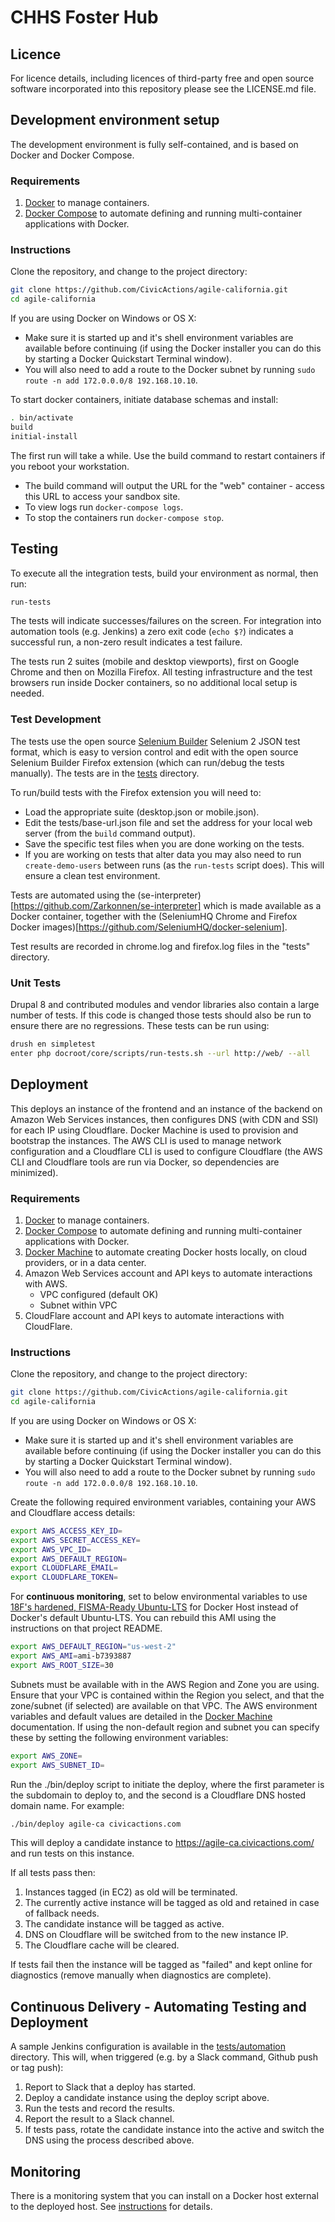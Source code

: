 # CHHS Foster Hub

## Licence

For licence details, including licences of third-party free and open source software incorporated into this repository please see the LICENSE.md file.

## Development environment setup

The development environment is fully self-contained, and is based on Docker and Docker Compose.

### Requirements
1. [Docker](https://www.docker.com/) to manage containers.
1. [Docker Compose](https://docs.docker.com/compose/) to automate defining and running multi-container applications with Docker.

### Instructions

Clone the repository, and change to the project directory:
```bash
git clone https://github.com/CivicActions/agile-california.git
cd agile-california
```

If you are using Docker on Windows or OS X:
* Make sure it is started up and it's shell environment variables are available before continuing (if using the Docker installer you can do this by starting a Docker Quickstart Terminal window).
* You will also need to add a route to the Docker subnet by running `sudo route -n add 172.0.0.0/8 192.168.10.10`.

To start docker containers, initiate database schemas and install:
```bash
. bin/activate
build
initial-install
```
The first run will take a while. Use the build command to restart containers if you reboot your workstation.

* The build command will output the URL for the "web" container - access this URL to access your sandbox site.
* To view logs run `docker-compose logs`.
* To stop the containers run `docker-compose stop`.

## Testing

To execute all the integration tests, build your environment as normal, then run:
```bash
run-tests
```
The tests will indicate successes/failures on the screen. For integration into automation tools (e.g. Jenkins) a zero exit code (`echo $?`) indicates a successful run, a non-zero result indicates a test failure.

The tests run 2 suites (mobile and desktop viewports), first on Google Chrome and then on Mozilla Firefox. All testing infrastructure and the test browsers run inside Docker containers, so no additional local setup is needed.

### Test Development

The tests use the open source [Selenium Builder](https://github.com/SeleniumBuilder/se-builder) Selenium 2 JSON test format, which is easy to version control and edit with the open source Selenium Builder Firefox extension (which can run/debug the tests manually). The tests are in the [tests](https://github.com/CivicActions/agile-california/tree/master/tests) directory.

To run/build tests with the Firefox extension you will need to:

* Load the appropriate suite (desktop.json or mobile.json).
* Edit the tests/base-url.json file and set the address for your local web server (from the `build` command output).
* Save the specific test files when you are done working on the tests.
* If you are working on tests that alter data you may also need to run `create-demo-users` between runs (as the `run-tests` script does). This will ensure a clean test environment.

Tests are automated using the (se-interpreter)[https://github.com/Zarkonnen/se-interpreter] which is made available as a Docker container, together with the (SeleniumHQ Chrome and Firefox Docker images)[https://github.com/SeleniumHQ/docker-selenium].

Test results are recorded in chrome.log and firefox.log files in the "tests" directory.

### Unit Tests

Drupal 8 and contributed modules and vendor libraries also contain a large number of tests. If this code is changed those tests should also be run to ensure there are no regressions. These tests can be run using:
```bash
drush en simpletest
enter php docroot/core/scripts/run-tests.sh --url http://web/ --all
```

## Deployment

This deploys an instance of the frontend and an instance of the backend on Amazon Web Services instances, then configures DNS (with CDN and SSl) for each IP using Cloudflare. Docker Machine is used to provision and bootstrap the instances. The AWS CLI is used to manage network configuration and a Cloudflare CLI is used to configure Cloudflare (the AWS CLI and Cloudflare tools are run via Docker, so dependencies are minimized).

### Requirements
1. [Docker](https://www.docker.com/) to manage containers.
1. [Docker Compose](https://docs.docker.com/compose/) to automate defining and running multi-container applications with Docker.
1. [Docker Machine](https://docs.docker.com/machine/) to automate creating Docker hosts locally, on cloud providers, or in a data center.
1. Amazon Web Services account and API keys to automate interactions with AWS.
	* VPC configured (default OK)
	* Subnet within VPC
1. CloudFlare account and API keys to automate interactions with CloudFlare.

### Instructions

Clone the repository, and change to the project directory:
```bash
git clone https://github.com/CivicActions/agile-california.git
cd agile-california
```

If you are using Docker on Windows or OS X:
* Make sure it is started up and it's shell environment variables are available before continuing (if using the Docker installer you can do this by starting a Docker Quickstart Terminal window).
* You will also need to add a route to the Docker subnet by running `sudo route -n add 172.0.0.0/8 192.168.10.10`.

Create the following required environment variables, containing your AWS and Cloudflare access details:
```bash
export AWS_ACCESS_KEY_ID=
export AWS_SECRET_ACCESS_KEY=
export AWS_VPC_ID=
export AWS_DEFAULT_REGION=
export CLOUDFLARE_EMAIL=
export CLOUDFLARE_TOKEN=
```

For **continuous monitoring**, set to below environmental variables to use [18F's hardened, FISMA-Ready Ubuntu-LTS](https://github.com/fisma-ready/ubuntu-lts) for Docker Host instead of Docker's default Ubuntu-LTS. You can rebuild this AMI using the instructions on that project README.
```bash
export AWS_DEFAULT_REGION="us-west-2"
export AWS_AMI=ami-b7393887
export AWS_ROOT_SIZE=30
```

Subnets must be available with in the AWS Region and Zone you are using. Ensure that your VPC is contained within the Region you select, and that the zone/subnet (if selected) are available on that VPC. The AWS environment variables and default values are detailed in the [Docker Machine](https://docs.docker.com/machine/#amazon-web-services) documentation. If using the non-default region and subnet you can specify these by setting the following environment variables:
```bash
export AWS_ZONE=
export AWS_SUBNET_ID=
```

Run the ./bin/deploy script to initiate the deploy, where the first parameter is the subdomain to deploy to, and the second is a Cloudflare DNS hosted domain name. For example:
```bash
./bin/deploy agile-ca civicactions.com
```

This will deploy a candidate instance to https://agile-ca.civicactions.com/ and run tests on this instance.

If all tests pass then:

1. Instances tagged (in EC2) as old will be terminated.
1. The currently active instance will be tagged as old and retained in case of fallback needs.
1. The candidate instance will be tagged as active.
1. DNS on Cloudflare will be switched from to the new instance IP.
1. The Cloudflare cache will be cleared.

If tests fail then the instance will be tagged as "failed" and kept online for diagnostics (remove manually when diagnostics are complete).

## Continuous Delivery - Automating Testing and Deployment

A sample Jenkins configuration is available in the [tests/automation](https://github.com/CivicActions/agile-california/tree/master/tests/automation/) directory. This will, when triggered (e.g. by a Slack command, Github push or tag push):

1. Report to Slack that a deploy has started.
1. Deploy a candidate instance using the deploy script above.
1. Run the tests and record the results.
1. Report the result to a Slack channel.
1. If tests pass, rotate the candidate instance into the active and switch the DNS using the process described above.

## Monitoring

There is a monitoring system that you can install on a Docker host external to the deployed host. See [instructions](https://github.com/CivicActions/agile-california/tree/master/monitoring) for details.
